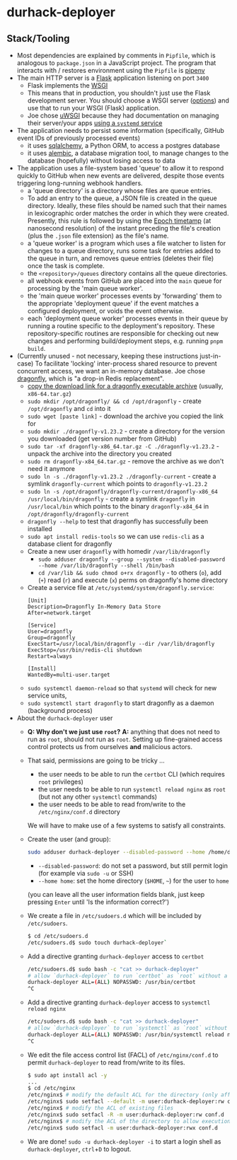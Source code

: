 # durhack-deployer

## Stack/Tooling
- Most dependencies are explained by comments in `Pipfile`, which is analogous to `package.json` in a JavaScript project.
  The program that interacts with / restores environment using the `Pipfile` is [pipenv](https://pipenv.pypa.io/en/latest/)
- The main HTTP server is a [Flask](https://flask.palletsprojects.com/en/3.0.x/) application listening on port `3400`
  - Flask implements the [WSGI](https://wsgi.readthedocs.io/en/latest/what.html)
  - This means that in production, you shouldn't just use the Flask development server.
    You should choose a WSGI server ([options](https://flask.palletsprojects.com/en/3.0.x/deploying/))
    and use that to run your WSGI (Flask) application.
  - Joe chose [uWSGI](https://flask.palletsprojects.com/en/3.0.x/deploying/uwsgi/) because they had documentation on managing their server/your apps
    [using a `systemd` service](https://uwsgi-docs.readthedocs.io/en/latest/Systemd.html)
- The application needs to persist some information (specifically, GitHub event IDs of previously processed events)
  - it uses [sqlalchemy](https://www.sqlalchemy.org/), a Python ORM, to access a postgres database
  - it uses [alembic](https://alembic.sqlalchemy.org/en/latest/), a database migration tool, to manage changes to
    the database (hopefully) without losing access to data
- The application uses a file-system based 'queue' to allow it to respond quickly to GitHub when new events are delivered,
  despite those events triggering long-running webhook handlers.
  - a 'queue directory' is a directory whose files are queue entries.
  - To add an entry to the queue, a JSON file is created in the queue directory.
    Ideally, these files should be named such that their names in lexicographic order matches the order in which they
    were created.
    Presently, this rule is followed by using the [Epoch timetamp](https://www.epochconverter.com/) (at nanosecond resolution)
    of the instant preceding the file's creation (plus the `.json` file extension) as the file's name.
  - a 'queue worker' is a program which uses a file watcher to listen for changes to a queue directory, runs
    some task for entries added to the queue in turn, and removes queue entries (deletes their file) once the task
    is complete.
  - the `<repository>/queues` directory contains all the queue directories.
  - all webhook events from GitHub are placed into the `main` queue for processing by the 'main queue worker'.
  - the 'main queue worker' processes events by 'forwarding' them to the appropriate 'deployment queue' if the
    event matches a configured deployment, or voids the event otherwise.
  - each 'deployment queue worker' processes events in their queue by running a routine specific to the deployment's
    repository.
    These repository-specific routines are responsible for checking out new changes and performing build/deployment
    steps, e.g. running `pnpm build`.
- (Currently unused - not necessary, keeping these instructions just-in-case) To facilitate 'locking' inter-process shared resource to prevent concurrent access, we want an in-memory database.
  Joe chose [dragonfly](https://www.dragonflydb.io), which is "a drop-in Redis replacement".
  - [copy the download link for a dragonfly executable archive](https://github.com/dragonflydb/dragonfly/releases) (usually, `x86-64.tar.gz`)
  - `sudo mkdir /opt/dragonfly/ && cd /opt/dragonfly` - create `/opt/dragonfly` and `cd` into it
  - `sudo wget [paste link]` - download the archive you copied the link for
  - `sudo mkdir ./dragonfly-v1.23.2` - create a directory for the version you downloaded (get version number from GitHub)
  - `sudo tar -xf dragonfly-x86_64.tar.gz -C ./dragonfly-v1.23.2` - unpack the archive into the directory you created
  - `sudo rm dragonfly-x84_64.tar.gz` - remove the archive as we don't need it anymore
  - `sudo ln -s ./dragonfly-v1.23.2 ./dragonfly-current` - create a symlink `dragonfly-current` which points to `dragonfly-v1.23.2`
  - `sudo ln -s /opt/dragonfly/dragonfly-current/dragonfly-x86_64 /usr/local/bin/dragonfly` - create a symlink `dragonfly` in `/usr/local/bin`
    which points to the binary `dragonfly-x84_64` in `/opt/dragonfly/dragonfly-current`
  - `dragonfly --help` to test that dragonfly has successfully been installed
  - `sudo apt install redis-tools` so we can use `redis-cli` as a database client for dragonfly
  - Create a new user `dragonfly` with homedir `/var/lib/dragonfly`
    - `sudo adduser dragonfly --group --system --disabled-password --home /var/lib/dragonfly --shell /bin/bash`
    - `cd /var/lib && sudo chmod o+rx dragonfly` - to others (`o`), add (`+`) read (`r`) and execute (`x`) perms on
      dragonfly's home directory
  - Create a service file at `/etc/systemd/system/dragonfly.service`:
    ```
    [Unit]
    Description=Dragonfly In-Memory Data Store
    After=network.target

    [Service]
    User=dragonfly
    Group=dragonfly
    ExecStart=/usr/local/bin/dragonfly --dir /var/lib/dragonfly
    ExecStop=/usr/bin/redis-cli shutdown
    Restart=always

    [Install]
    WantedBy=multi-user.target
    ```
  - `sudo systemctl daemon-reload` so that `systemd` will check for new service units,
  - `sudo systemctl start dragonfly` to start dragonfly as a daemon (background process)
- About the `durhack-deployer` user
  - **Q: Why don't we just use `root`?**
    **A:** anything that does not need to run as `root`, should not run as `root`.
    Setting up fine-grained access control protects us from ourselves **and** malicious actors.
  - That said, permissions are going to be tricky ...
    - the user needs to be able to run the `certbot` CLI (which requires `root` privileges)
    - the user needs to be able to run `systemctl reload nginx` as `root` (but not any other `systemctl` commands)
    - the user needs to be able to read from/write to the `/etc/nginx/conf.d` directory

    We will have to make use of a few systems to satisfy all constraints.
  - Create the user (and group):
    ```bash
    sudo adduser durhack-deployer --disabled-password --home /home/durhack-deployer
    ```
    - `--disabled-password`: do not set a password, but still permit login (for example via `sudo -u` or SSH)
    - `--home home`: set the home directory (`$HOME`, `~`) for the user to `home`

    (you can leave all the user information fields blank, just keep pressing `Enter` until 'Is the information correct?')
  - We create a file in `/etc/sudoers.d` which will be included by `/etc/sudoers`.
    ```bash
    $ cd /etc/sudoers.d
    /etc/sudoers.d$ sudo touch durhack-deployer`
    ```
  - Add a directive granting `durhack-deployer` access to `certbot`
    ```bash
    /etc/sudoers.d$ sudo bash -c "cat >> durhack-deployer"
    # allow `durhack-deployer` to run `certbot` as `root` without a password and with arbitrary arguments
    durhack-deployer ALL=(ALL) NOPASSWD: /usr/bin/certbot
    ^C
    ```
  - Add a directive granting `durhack-deployer` access to `systemctl reload nginx`
    ```bash
    /etc/sudoers.d$ sudo bash -c "cat >> durhack-deployer"
    # allow `durhack-deployer` to run `systemctl` as `root` without a password and only with the exact arguments `reload nginx`
    durhack-deployer ALL=(ALL) NOPASSWD: /usr/bin/systemctl reload nginx
    ^C
    ```
  - We edit the file access control list (FACL) of `/etc/nginx/conf.d` to permit `durhack-deployer` to
    read from/write to its files.
    ```bash
    $ sudo apt install acl -y
    ...
    $ cd /etc/nginx
    /etc/nginx$ # modify the default ACL for the directory (only affects newly created files)
    /etc/nginx$ sudo setfacl --default -m user:durhack-deployer:rw conf.d
    /etc/nginx$ # modify the ACL of existing files
    /etc/nginx$ sudo setfacl -R -m user:durhack-deployer:rw conf.d
    /etc/nginx$ # modify the ACL of the directory to allow execution (necessary for creation/deletion of files within the directory)
    /etc/nginx$ sudo setfacl -m user:durhack-deployer:rwx conf.d
    ```
  - We are done! `sudo -u durhack-deployer -i` to start a login shell as `durhack-deployer`, `ctrl`+`D` to logout.
